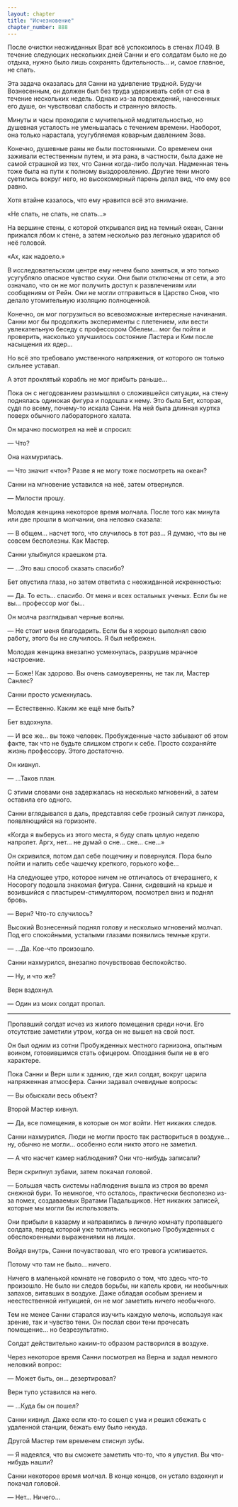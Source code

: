 ```yaml
---
layout: chapter
title: "Исчезновение"
chapter_number: 888
---
```


После очистки неожиданных Врат всё успокоилось в стенах ЛО49. В течение следующих нескольких дней Санни и его солдатам было не до отдыха, нужно было лишь сохранять бдительность... и, самое главное, не спать.

Эта задача оказалась для Санни на удивление трудной. Будучи Вознесенным, он должен был без труда удерживать себя от сна в течение нескольких недель. Однако из-за повреждений, нанесенных его душе, он чувствовал слабость и странную вялость.

Минуты и часы проходили с мучительной медлительностью, но душевная усталость не уменьшалась с течением времени. Наоборот, она только нарастала, усугубляемая коварным давлением Зова.

Конечно, душевные раны не были постоянными. Со временем они заживали естественным путем, и эта рана, в частности, была даже не самой страшной из тех, что Санни когда-либо получал. Надменная тень тоже была на пути к полному выздоровлению. Другие тени много суетились вокруг него, но высокомерный парень делал вид, что ему все равно.

Хотя втайне казалось, что ему нравится всё это внимание.

«Не спать, не спать, не спать...»

На вершине стены, с которой открывался вид на темный океан, Санни прижался лбом к стене, а затем несколько раз легонько ударился об неё головой.

«Ах, как надоело.»

В исследовательском центре ему нечем было заняться, и это только усугубляло опасное чувство скуки. Они были отключены от сети, а это означало, что он не мог получить доступ к развлечениям или сообщениям от Рейн. Они не могли отправиться в Царство Снов, что делало утомительную изоляцию полноценной.

Конечно, он мог погрузиться во всевозможные интересные начинания. Санни мог бы продолжить эксперименты с плетением, или вести увлекательную беседу с профессором Обелем... мог бы пойти и проверить, насколько улучшилось состояние Ластера и Ким после насыщения их ядер...

Но всё это требовало умственного напряжения, от которого он только сильнее уставал.

А этот проклятый корабль не мог прибыть раньше...

Пока он с негодованием размышлял о сложившейся ситуации, на стену поднялась одинокая фигура и подошла к нему. Это была Бет, которая, судя по всему, почему-то искала Санни. На ней была длинная куртка поверх обычного лабораторного халата.

Он мрачно посмотрел на неё и спросил:

— Что?

Она нахмурилась.

— Что значит «что»? Разве я не могу тоже посмотреть на океан?

Санни на мгновение уставился на неё, затем отвернулся.

— Милости прошу.

Молодая женщина некоторое время молчала. После того как минута или две прошли в молчании, она неловко сказала:

— В общем... насчет того, что случилось в тот раз... Я думаю, что вы не совсем бесполезны. Как Мастер.

Санни улыбнулся краешком рта.

— ...Это ваш способ сказать спасибо?

Бет опустила глаза, но затем ответила с неожиданной искренностью:

— Да. То есть... спасибо. От меня и всех остальных ученых. Если бы не вы... профессор мог бы...

Он молча разглядывал черные волны.

— Не стоит меня благодарить. Если бы я хорошо выполнял свою работу, этого бы не случилось. Я был небрежен.

Молодая женщина внезапно усмехнулась, разрушив мрачное настроение.

— Боже! Как здорово. Вы очень самоуверенны, не так ли, Мастер Санлес?

Санни просто усмехнулась.

— Естественно. Каким же ещё мне быть?

Бет вздохнула.

— И все же... вы тоже человек. Пробужденные часто забывают об этом факте, так что не будьте слишком строги к себе. Просто сохраняйте жизнь профессору. Этого достаточно.

Он кивнул.

— ...Таков план.

С этими словами она задержалась на несколько мгновений, а затем оставила его одного.

Санни вглядывался в даль, представляя себе грозный силуэт линкора, появляющийся на горизонте.

«Когда я выберусь из этого места, я буду спать целую неделю напролет. Аргх, нет... не думай о сне... сне... сне...»

Он скривился, потом дал себе пощечину и повернулся. Пора было пойти и налить себе чашечку крепкого, горького кофе...

На следующее утро, которое ничем не отличалось от вчерашнего, к Носорогу подошла знакомая фигура. Санни, сидевший на крыше и возившийся с пластырем-стимулятором, посмотрел вниз и поднял бровь.

— Верн? Что-то случилось?

Высокий Вознесенный поднял голову и несколько мгновений молчал. Под его спокойными, усталыми глазами появились темные круги.

— ...Да. Кое-что произошло.

Санни нахмурился, внезапно почувствовав беспокойство.

— Ну, и что же?

Верн вздохнул.

— Один из моих солдат пропал.

***

Пропавший солдат исчез из жилого помещения среди ночи. Его отсутствие заметили утром, когда он не вышел на свой пост.

Он был одним из сотни Пробужденных местного гарнизона, опытным воином, готовившимся стать офицером. Опоздания были не в его характере.

Пока Санни и Верн шли к зданию, где жил солдат, вокруг царила напряженная атмосфера. Санни задавал очевидные вопросы:

— Вы обыскали весь объект?

Второй Мастер кивнул.

— Да, все помещения, в которые он мог войти. Нет никаких следов.

Санни нахмурился. Люди не могли просто так раствориться в воздухе... ну, обычно не могли... особенно если никто этого не заметил.

— А что насчет камер наблюдения? Они что-нибудь записали?

Верн скрипнул зубами, затем покачал головой.

— Большая часть системы наблюдения вышла из строя во время снежной бури. То немногое, что осталось, практически бесполезно из-за помех, создаваемых Вратами Падальщиков. Нет никаких записей, которые мы могли бы использовать.

Они прибыли в казарму и направились в личную комнату пропавшего солдата, перед которой уже толпились несколько Пробужденных с обеспокоенными выражениями на лицах.

Войдя внутрь, Санни почувствовал, что его тревога усиливается.

Потому что там не было... ничего.

Ничего в маленькой комнате не говорило о том, что здесь что-то произошло. Не было ни следов борьбы, ни капель крови, ни необычных запахов, витавших в воздухе. Даже обладая особым зрением и неестественной интуицией, он не мог заметить ничего необычного.

Тем не менее Санни старался изучить каждую мелочь, используя как зрение, так и чувство тени. Он послал свои тени прочесать помещение... но безрезультатно.

Солдат действительно каким-то образом растворился в воздухе.

Через некоторое время Санни посмотрел на Верна и задал немного неловкий вопрос:

— Может быть, он... дезертировал?

Верн тупо уставился на него.

— ...Куда бы он пошел?

Санни кивнул. Даже если кто-то сошел с ума и решил сбежать с удаленной станции, бежать ему было некуда.

Другой Мастер тем временем стиснул зубы.

— Я надеялся, что вы сможете заметить что-то, что я упустил. Вы что-нибудь нашли?

Санни некоторое время молчал. В конце концов, он устало вздохнул и покачал головой.

— Нет... Ничего...